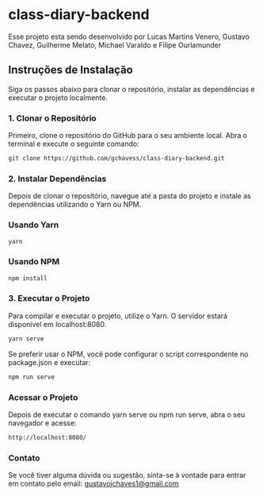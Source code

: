 # class-diary-backend

Esse projeto esta sendo desenvolvido por Lucas Martins Venero, Gustavo Chavez, Guilherme Melato, Michael Varaldo e Filipe Ourlamunder

## Instruções de Instalação

Siga os passos abaixo para clonar o repositório, instalar as dependências e executar o projeto localmente.

### 1. Clonar o Repositório

Primeiro, clone o repositório do GitHub para o seu ambiente local. Abra o terminal e execute o seguinte comando:

```bash
git clone https://github.com/gchavess/class-diary-backend.git
```

### 2. Instalar Dependências

Depois de clonar o repositório, navegue até a pasta do projeto e instale as dependências utilizando o Yarn ou NPM.

### Usando Yarn
```bash
yarn

```

### Usando NPM

```bash
npm install
```

### 3. Executar o Projeto

Para compilar e executar o projeto, utilize o Yarn. O servidor estará disponível em localhost:8080.

```bash
yarn serve
```

Se preferir usar o NPM, você pode configurar o script correspondente no package.json e executar:


```bash
npm run serve
```

### Acessar o Projeto
Depois de executar o comando yarn serve ou npm run serve, abra o seu navegador e acesse:

```bash
http://localhost:8080/
```

### Contato
Se você tiver alguma dúvida ou sugestão, sinta-se à vontade para entrar em contato pelo email: gustavojchaves1@gmail.com





